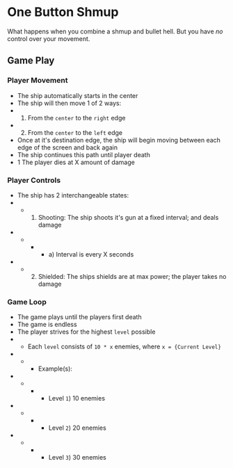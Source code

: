 # One Button Shmup
What happens when you combine a shmup and bullet hell. 
But you have *_no_* control over your movement.


## Game Play

### Player Movement
- The ship automatically starts in the center
- The ship will then move 1 of 2 ways:
- 1) From the `center` to the `right` edge
- 2) From the `center` to the `left` edge
- Once at it's destination edge, the ship will begin moving between each edge of the screen and back again
- The ship continues this path until player death
- 1 The player dies at X amount of damage

### Player Controls
- The ship has 2 interchangeable states:
- - 1) Shooting: The ship shoots it's gun at a fixed interval; and deals damage
- - - - a) Interval is every X seconds
- - 2) Shielded: The ships shields are at max power; the player takes no damage

### Game Loop
- The game plays until the players first death
- The game is endless
- The player strives for the highest `level` possible
- - Each `level` consists of `10 * x` enemies, where `x = {Current Level}`
- - - Example(s):
- - - - Level `1`) 10 enemies
- - - - Level `2`) 20 enemies
- - - - Level `3`) 30 enemies
